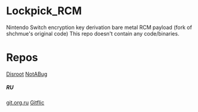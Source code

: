 # Lockpick_RCM
Nintendo Switch encryption key derivation bare metal RCM payload (fork of shchmue's original code)
This repo doesn't contain any code/binaries.

# Repos
[Disroot](https://git.disroot.org/GRJ2RX6BGOEGHZN7SFZE6H5WQ4/Lockpick_RCM)
[NotABug](https://notabug.org/GRJ2RX6BGOEGHZN7SFZE6H5WQ4/Lockpick_RCM)
##### RU
[git.org.ru](https://git.org.ru/GRJ2RX6BGOEGHZN7SFZE6H5WQ4/Lockpick_RCM)
[Gitflic](https://gitflic.ru/project/grj2rx6bgoeghzn7sfze6h5wq4/lockpick_rcm)
